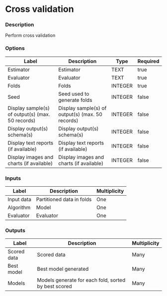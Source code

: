 # Cross validation
###  Description
Perform cross validation
###  Options
| Label | Description | Type | Required |
|---|---|---|---|
| Estimator | Estimator | TEXT | true |
| Evaluator | Evaluator | TEXT | true |
| Folds | Folds | INTEGER | true |
| Seed | Seed used to generate folds | INTEGER | false |
| Display sample(s) of output(s) (max. 50 records) | Display sample(s) of output(s) (max. 50 records) | INTEGER | false |
| Display output(s) schema(s) | Display output(s) schema(s) | INTEGER | false |
| Display text reports (if available) | Display text reports (if available) | INTEGER | false |
| Display images and charts (if available) | Display images and charts (if available) | INTEGER | false |
###  Inputs
| Label | Description | Multiplicity |
|---|---|---|
| Input data | Partitioned data in folds | One |
| Algorithm | Model | One |
| Evaluator | Evaluator | One |
###  Outputs
| Label | Description | Multiplicity |
|---|---|---|
| Scored data | Scored data | Many |
| Best model | Best model generated | Many |
| Models | Models generate for each fold, sorted by best scored | Many |
